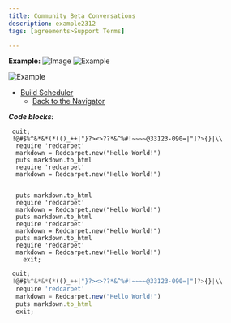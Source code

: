 ```yaml
---
title: Community Beta Conversations
description: example2312
tags: [agreements>Support Terms]

---
```


  **Example:** 
![Image](https://octo11dex.github.com/images/yaktocat11.png)
![Example](http://www.kinomania.ru/images/posters/154766.jpg)


![Example](http://bestfotoposter.ru/downloads/priroda/more/6000%D1%854285-96dpi-foto-oblaka-nad-morem11.jpg1)

- [Build Scheduler](http://go.sap.com/developer1/tutorials/ci-best-practices33()#FG-build.html123)
  - [Back to the Navigator](http://go.sap.com/developer/tutorials/ci-best-practices34gffghf-intro.html)


***Code blocks:***

```markup
 quit;
 !@#$%^&*&*(*(()_++|"}?><>??*&^%#!~~~~@33123-090=|"]?>{}|\\
  require 'redcarpet'
  markdown = Redcarpet.new("Hello World!")
  puts markdown.to_html
  require 'redcarpet'
  markdown = Redcarpet.new("Hello World!")
  
  
  puts markdown.to_html
  require 'redcarpet'
  markdown = Redcarpet.new("Hello World!")
  puts markdown.to_html
  require 'redcarpet'
  markdown = Redcarpet.new("Hello World!")
  puts markdown.to_html
  require 'redcarpet'
  markdown = Redcarpet.new("Hello World!")
    exit;
```

```js
 quit;
 !@#$%^&*&*(*(()_++|"}?><>??*&^%#!~~~~@33123-090=|"]?>{}|\\
  require 'redcarpet'
  markdown = Redcarpet.new("Hello World!")
  puts markdown.to_html
  exit;
```

  
